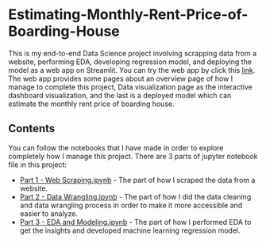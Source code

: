 # Estimating-Monthly-Rent-Price-of-Boarding-House
This is my end-to-end Data Science project involving scrapping data from a website, performing EDA, developing regression model, and deploying the model as a web app on Streamlit. You can try the web app by click this [link](https://monthlyrentpriceestimator.streamlit.app/). The web app provides some pages about an overview page of how I manage to complete this project, Data visualization page as the interactive dashboard visualization, and the last is a deployed model which can estimate the monthly rent price of boarding house.

## Contents
You can follow the notebooks that I have made in order to explore completely how I manage this project. There are 3 parts of jupyter notebook file in this project:
- [Part 1 - Web Scraping.ipynb](https://github.com/dstito/Estimating-Boarding-House-Monthly-Rent-Price/blob/main/Part%201%20-%20Web%20Scraping.ipynb) - The part of how I scraped the data from a website.
- [Part 2 - Data Wrangling.ipynb](https://github.com/dstito/Estimating-Boarding-House-Monthly-Rent-Price/blob/main/Part%202%20-%20Data%20Wrangling.ipynb) - The part of how I did the data cleaning and data wrangling process in order to make it more accessible and easier to analyze.
- [Part 3 - EDA and Modeling.ipynb](https://github.com/dstito/Estimating-Boarding-House-Monthly-Rent-Price/blob/main/Part%203%20-%20EDA%20and%20Modeling.ipynb) - The part of how I performed EDA to get the insights and developed machine learning regression model.
